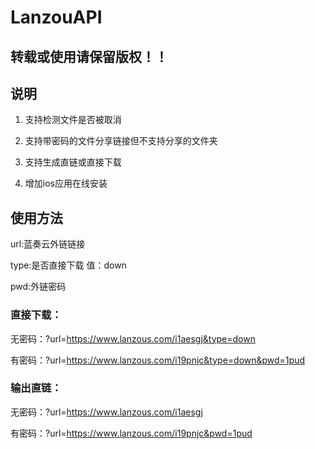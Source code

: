 # LanzouAPI

## 转载或使用请保留版权！！

## 说明
1. 支持检测文件是否被取消

2. 支持带密码的文件分享链接但不支持分享的文件夹

3. 支持生成直链或直接下载

4. 增加ios应用在线安装

## 使用方法

url:蓝奏云外链链接

type:是否直接下载 值：down

pwd:外链密码

### 直接下载：

无密码：?url=https://www.lanzous.com/i1aesgj&type=down

有密码：?url=https://www.lanzous.com/i19pnjc&type=down&pwd=1pud


### 输出直链：

无密码：?url=https://www.lanzous.com/i1aesgj

有密码：?url=https://www.lanzous.com/i19pnjc&pwd=1pud
